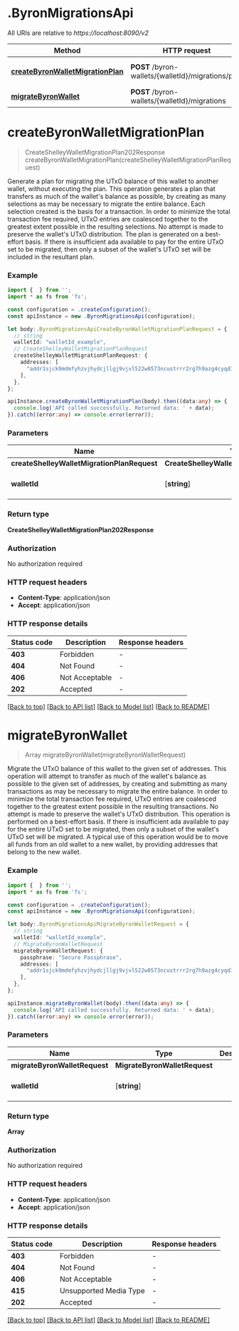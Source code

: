 # .ByronMigrationsApi

All URIs are relative to *https://localhost:8090/v2*

Method | HTTP request | Description
------------- | ------------- | -------------
[**createByronWalletMigrationPlan**](ByronMigrationsApi.md#createByronWalletMigrationPlan) | **POST** /byron-wallets/{walletId}/migrations/plan | Create a migration plan
[**migrateByronWallet**](ByronMigrationsApi.md#migrateByronWallet) | **POST** /byron-wallets/{walletId}/migrations | Migrate


# **createByronWalletMigrationPlan**
> CreateShelleyWalletMigrationPlan202Response createByronWalletMigrationPlan(createShelleyWalletMigrationPlanRequest)

Generate a plan for migrating the UTxO balance of this wallet to another wallet, without executing the plan.  This operation generates a plan that transfers as much of the wallet's balance as possible, by creating as many selections as may be necessary to migrate the entire balance.  Each selection created is the basis for a transaction.  In order to minimize the total transaction fee required, UTxO entries are coalesced together to the greatest extent possible in the resulting selections. No attempt is made to preserve the wallet's UTxO distribution.  The plan is generated on a best-effort basis. If there is insufficient ada available to pay for the entire UTxO set to be migrated, then only a subset of the wallet's UTxO set will be included in the resultant plan. 

### Example


```typescript
import {  } from '';
import * as fs from 'fs';

const configuration = .createConfiguration();
const apiInstance = new .ByronMigrationsApi(configuration);

let body:.ByronMigrationsApiCreateByronWalletMigrationPlanRequest = {
  // string
  walletId: "walletId_example",
  // CreateShelleyWalletMigrationPlanRequest
  createShelleyWalletMigrationPlanRequest: {
    addresses: [
      "addr1sjck9mdmfyhzvjhydcjllgj9vjvl522w0573ncustrrr2rg7h9azg4cyqd36yyd48t5ut72hgld0fg2xfvz82xgwh7wal6g2xt8n996s3xvu5g",
    ],
  },
};

apiInstance.createByronWalletMigrationPlan(body).then((data:any) => {
  console.log('API called successfully. Returned data: ' + data);
}).catch((error:any) => console.error(error));
```


### Parameters

Name | Type | Description  | Notes
------------- | ------------- | ------------- | -------------
 **createShelleyWalletMigrationPlanRequest** | **CreateShelleyWalletMigrationPlanRequest**|  |
 **walletId** | [**string**] |  | defaults to undefined


### Return type

**CreateShelleyWalletMigrationPlan202Response**

### Authorization

No authorization required

### HTTP request headers

 - **Content-Type**: application/json
 - **Accept**: application/json


### HTTP response details
| Status code | Description | Response headers |
|-------------|-------------|------------------|
**403** | Forbidden |  -  |
**404** | Not Found |  -  |
**406** | Not Acceptable |  -  |
**202** | Accepted |  -  |

[[Back to top]](#) [[Back to API list]](README.md#documentation-for-api-endpoints) [[Back to Model list]](README.md#documentation-for-models) [[Back to README]](README.md)

# **migrateByronWallet**
> Array<ListTransactions200ResponseInner> migrateByronWallet(migrateByronWalletRequest)

Migrate the UTxO balance of this wallet to the given set of addresses.  This operation will attempt to transfer as much of the wallet's balance as possible to the given set of addresses, by creating and submitting as many transactions as may be necessary to migrate the entire balance.  In order to minimize the total transaction fee required, UTxO entries are coalesced together to the greatest extent possible in the resulting transactions. No attempt is made to preserve the wallet's UTxO distribution.  This operation is performed on a best-effort basis. If there is insufficient ada available to pay for the entire UTxO set to be migrated, then only a subset of the wallet's UTxO set will be migrated.  A typical use of this operation would be to move all funds from an old wallet to a new wallet, by providing addresses that belong to the new wallet. 

### Example


```typescript
import {  } from '';
import * as fs from 'fs';

const configuration = .createConfiguration();
const apiInstance = new .ByronMigrationsApi(configuration);

let body:.ByronMigrationsApiMigrateByronWalletRequest = {
  // string
  walletId: "walletId_example",
  // MigrateByronWalletRequest
  migrateByronWalletRequest: {
    passphrase: "Secure Passphrase",
    addresses: [
      "addr1sjck9mdmfyhzvjhydcjllgj9vjvl522w0573ncustrrr2rg7h9azg4cyqd36yyd48t5ut72hgld0fg2xfvz82xgwh7wal6g2xt8n996s3xvu5g",
    ],
  },
};

apiInstance.migrateByronWallet(body).then((data:any) => {
  console.log('API called successfully. Returned data: ' + data);
}).catch((error:any) => console.error(error));
```


### Parameters

Name | Type | Description  | Notes
------------- | ------------- | ------------- | -------------
 **migrateByronWalletRequest** | **MigrateByronWalletRequest**|  |
 **walletId** | [**string**] |  | defaults to undefined


### Return type

**Array<ListTransactions200ResponseInner>**

### Authorization

No authorization required

### HTTP request headers

 - **Content-Type**: application/json
 - **Accept**: application/json


### HTTP response details
| Status code | Description | Response headers |
|-------------|-------------|------------------|
**403** | Forbidden |  -  |
**404** | Not Found |  -  |
**406** | Not Acceptable |  -  |
**415** | Unsupported Media Type |  -  |
**202** | Accepted |  -  |

[[Back to top]](#) [[Back to API list]](README.md#documentation-for-api-endpoints) [[Back to Model list]](README.md#documentation-for-models) [[Back to README]](README.md)


